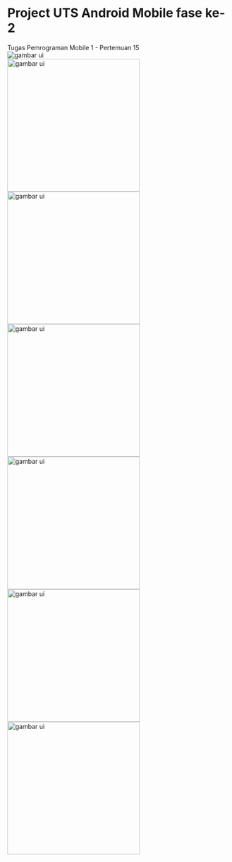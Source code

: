 # Project UTS Android Mobile fase ke-2
Tugas Pemrograman Mobile 1 - Pertemuan 15
<br>
<img src="file/ui.jpg" alt="gambar ui"> <br>
<img src="file/1.jpg" alt="gambar ui" style="width: 300px;">
<img src="file/2.jpg" alt="gambar ui" style="width: 300px;">
<img src="file/3.jpg" alt="gambar ui" style="width: 300px;">
<img src="file/4.jpg" alt="gambar ui" style="width: 300px;">
<img src="file/5.jpg" alt="gambar ui" style="width: 300px;">
<img src="file/6.jpg" alt="gambar ui" style="width: 300px;">
